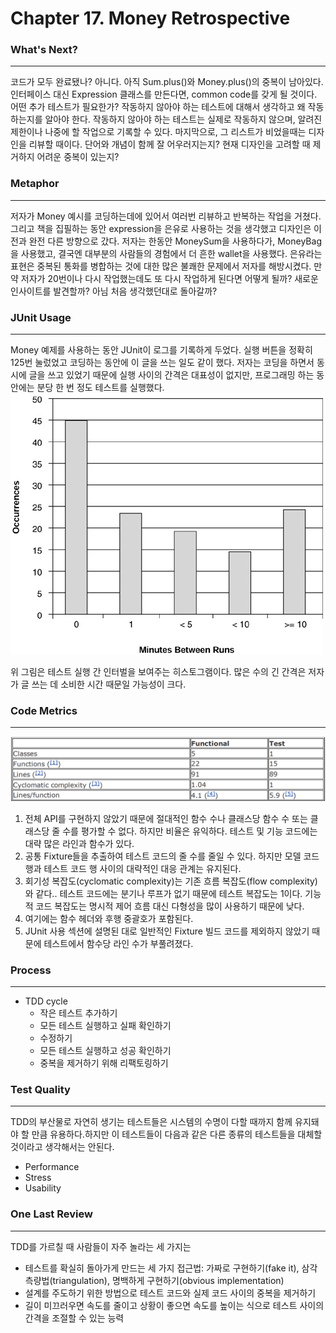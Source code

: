 # Chapter 17. Money Retrospective

### What's Next?
---
코드가 모두 완료됐나? 아니다. 아직 Sum.plus()와 Money.plus()의 중복이 남아있다. 인터페이스 대신 Expression 클래스를 만든다면, common code를 갖게 될 것이다.
어떤 추가 테스트가 필요한가? 작동하지 않아야 하는 테스트에 대해서 생각하고 왜 작동하는지를 알아야 한다. 작동하지 않아야 하는 테스트는 실제로 작동하지 않으며, 알려진 제한이나 나중에 할 작업으로 기록할 수 있다.
마지막으로, 그 리스트가 비었을때는 디자인을 리뷰할 때이다. 단어와 개념이 함께 잘 어우러지는지? 현재 디자인을 고려할 때 제거하지 어려운 중복이 있는지?

### Metaphor
---
저자가 Money 예시를 코딩하는데에 있어서 여러번 리뷰하고 반복하는 작업을 거쳤다. 그리고 책을 집필하는 동안 expression을 은유로 사용하는 것을 생각했고 디자인은 이전과 완전 다른 방향으로 갔다. 저자는 한동안 MoneySum을 사용하다가, MoneyBag을 사용했고, 결국엔 대부분의 사람들의 경험에서 더 흔한 wallet을 사용했다. 은유라는 표현은 중복된 통화를 병합하는 것에 대한 많은 불쾌한 문제에서 저자를 해방시켰다. 
만약 저자가 20번이나 다시 작업했는데도 또 다시 작업하게 된다면 어떻게 될까? 새로운 인사이트를 발견할까? 아님 처음 생각했던대로 돌아갈까?

### JUnit Usage
---
Money 예제를 사용하는 동안 JUnit이 로그를 기록하게 두었다. 실행 버튼을 정확히 125번 눌렀었고 코딩하는 동안에 이 글을 쓰는 일도 같이 했다. 저자는 코딩을 하면서 동시에 글을 쓰고 있었기 때문에 실행 사이의 간격은 대표성이 없지만, 프로그래밍 하는 동안에는 분당 한 번 정도 테스트를 실행했다.
![](./images/17-1.png)

위 그림은 테스트 실행 간 인터벌을 보여주는 히스토그램이다. 많은 수의 긴 간격은 저자가 글 쓰는 데 소비한 시간 때문일 가능성이 크다.

### Code Metrics
---
![](./images/table17-1.png)
1. 전체 API를 구현하지 않았기 때문에 절대적인 함수 수나 클래스당 함수 수 또는 클래스당 줄 수를 평가할 수 없다. 하지만 비율은 유익하다. 테스트 및 기능 코드에는 대략 많은 라인과 함수가 있다.
2. 공통 Fixture들을 추출하여 테스트 코드의 줄 수를 줄일 수 있다. 하지만 모델 코드 행과 테스트 코드 행 사이의 대략적인 대응 관계는 유지된다.
3. 회기성 복잡도(cyclomatic complexity)는 기존 흐름 복잡도(flow complexity)와 같다.. 테스트 코드에는 분기나 루프가 없기 때문에 테스트 복잡도는 1이다. 기능적 코드 복잡도는 명시적 제어 흐름 대신 다형성을 많이 사용하기 때문에 낮다.
4. 여기에는 함수 헤더와 후행 중괄호가 포함된다.
5. JUnit 사용 섹션에 설명된 대로 일반적인 Fixture 빌드 코드를 제외하지 않았기 때문에 테스트에서 함수당 라인 수가 부풀려졌다.

### Process
---
* TDD cycle
    - 작은 테스트 추가하기
    - 모든 테스트 실행하고 실패 확인하기
    - 수정하기
    - 모든 테스트 실행하고 성공 확인하기
    - 중복을 제거하기 위해 리팩토링하기

### Test Quality
---
TDD의 부산물로 자연히 생기는 테스트들은 시스템의 수명이 다할 때까지 함께 유지돼야 할 만큼 유용하다.하지만 이 테스트들이 다음과 같은 다른 종류의 테스트들을 대체할 것이라고 생각해서는 안된다.
- Performance
- Stress
- Usability

### One Last Review
---
TDD를 가르칠 때 사람들이 자주 놀라는 세 가지는
- 테스트를 확실히 돌아가게 만드는 세 가지 접근법: 가짜로 구현하기(fake it), 삼각측량법(triangulation), 명백하게 구현하기(obvious implementation)
- 설계를 주도하기 위한 방법으로 테스트 코드와 실제 코드 사이의 중복을 제거하기
- 길이 미끄러우면 속도를 줄이고 상황이 좋으면 속도를 높이는 식으로 테스트 사이의 간격을 조절할 수 있는 능력
